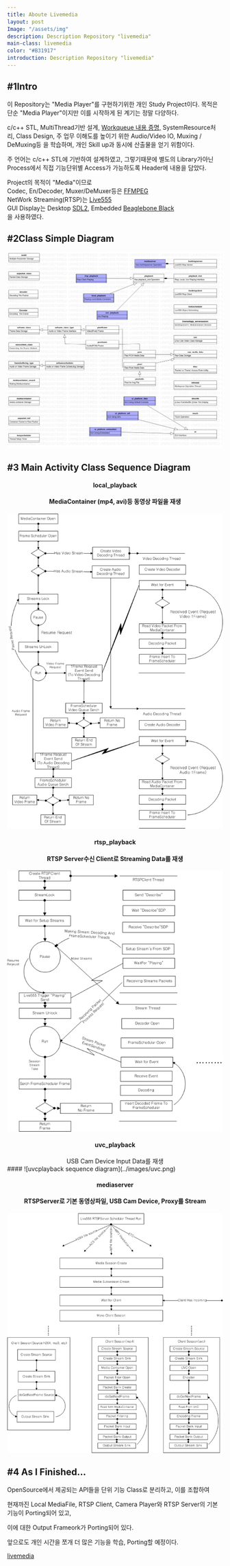 ```yaml
---
title: Aboute Livemedia
layout: post
Image: "/assets/img"
description: Description Repository "livemedia"
main-class: livemedia
color: "#B31917"
introduction: Description Repository "livemedia"
---
```


## #1Intro
이 Repository는 "Media Player"를 구현하기위한 개인 Study Project이다. 
목적은 단순 "Media Player"이지만 이를 시작하게 된 계기는 정말 다양하다. 

c/c++ STL, MultiThread기반 설계, [Workqueue 내용 증명,](http://whois-hm.github.io/about-workqueue/) 
SystemResource처리, Class Design, 주 업무 이해도를 높이기 위한
Audio/Video IO, Muxing / DeMuxing등 을 학습하며,  개인 Skill up과 동시에  산출물을 얻기 위함이다. 

주 언어는 c/c++ STL에 기반하여 설계하였고, 그렇기때문에 별도의 Library가아닌 Process에서 직접 기능단위별
Access가 가능하도록 Header에 내용을 담았다.

Project의 목적이 "Media"이므로 <br>
Codec,  En/Decoder, Muxer/DeMuxer등은  [FFMPEG](https://www.ffmpeg.org/)<br>
NetWork Streaming(RTSP)는 [Live555](http://www.live555.com/)<br>
GUI Display는 Desktop [SDL2](https://www.libsdl.org/), Embedded [Beaglebone Black](https://github.com/whois-hm/am335x)<br>
을 사용하였다.

## #2Class Simple Diagram
![livemedia diagram](../images/livemedia_class_simple_diagram.png)

## #3 Main Activity Class Sequence Diagram
#### <center>local_playback</center>
####  <center>MediaContainer (mp4, avi)등 동영상 파일을 재생</center>
![localplayback sequence diagram](../images/local_playing.png)

####  <center>rtsp_playback</center>
####  <center>RTSP Server수신 Client로 Streaming Data를 재생</center>
![rtspplayback sequence diagram](../images/rtsp_play.png)

####  <center>uvc_playback</center>
<center>USB Cam Device Input Data를 재생</center>
####  ![uvcplayback sequence diagram](../images/uvc.png)

####  <center>mediaserver</center>
####  <center>RTSPServer로 기본 동영상파일, USB Cam Device, Proxy를 Stream</center>
![rtspserver sequence diagram](../images/rtspserver.png)


## #4 As I Finished...
OpenSource에서 제공되는 API들을 단위 기능 Class로 분리하고, 이를 조합하여 

현재까진 Local MediaFile, RTSP Client, Camera Player와 RTSP Server의 기본기능이  Porting되어 있고,

이에 대한 Output Frameork가 Porting되어 있다.<br>

앞으로도 개인 시간을 쪼개 더 많은 기능을 학습, Porting할 예정이다.<br>

[livemedia](https://github.com/whois-hm/livemedia)
